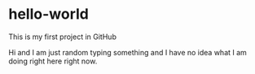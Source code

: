 # hello-world
This is my first project in GitHub

Hi and I am just random typing something and I have no idea what I am doing right here right now. 
